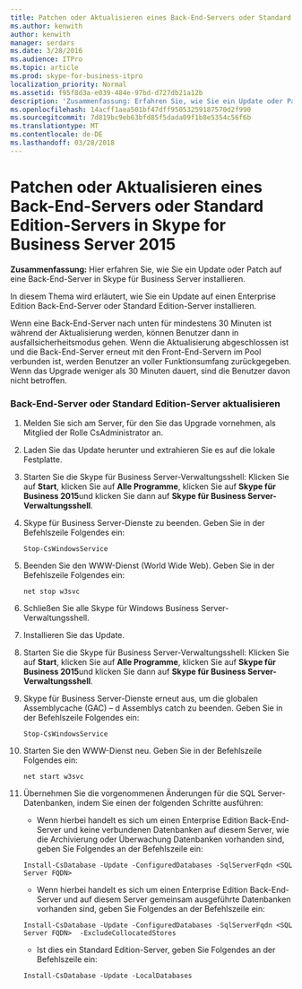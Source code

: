 ```yaml
---
title: Patchen oder Aktualisieren eines Back-End-Servers oder Standard Edition-Servers in Skype for Business Server 2015
ms.author: kenwith
author: kenwith
manager: serdars
ms.date: 3/28/2016
ms.audience: ITPro
ms.topic: article
ms.prod: skype-for-business-itpro
localization_priority: Normal
ms.assetid: f95f8d3a-e039-484e-97bd-d727db21a12b
description: 'Zusammenfassung: Erfahren Sie, wie Sie ein Update oder Patch auf eine Back-End-Server in Skype für Business Server installieren.'
ms.openlocfilehash: 14acff1aea501bf47dff95053259187570d2f990
ms.sourcegitcommit: 7d819bc9eb63bfd85f5dada09f1b8e5354c56f6b
ms.translationtype: MT
ms.contentlocale: de-DE
ms.lasthandoff: 03/28/2018
---
```

# <a name="patch-or-update-a-back-end-server-or-standard-edition-server-in-skype-for-business-server-2015"></a>Patchen oder Aktualisieren eines Back-End-Servers oder Standard Edition-Servers in Skype for Business Server 2015
 
**Zusammenfassung:** Hier erfahren Sie, wie Sie ein Update oder Patch auf eine Back-End-Server in Skype für Business Server installieren.
  
In diesem Thema wird erläutert, wie Sie ein Update auf einen Enterprise Edition Back-End-Server oder Standard Edition-Server installieren.
  
Wenn eine Back-End-Server nach unten für mindestens 30 Minuten ist während der Aktualisierung werden, können Benutzer dann in ausfallsicherheitsmodus gehen. Wenn die Aktualisierung abgeschlossen ist und die Back-End-Server erneut mit den Front-End-Servern im Pool verbunden ist, werden Benutzer an voller Funktionsumfang zurückgegeben. Wenn das Upgrade weniger als 30 Minuten dauert, sind die Benutzer davon nicht betroffen.
  
### <a name="to-update-a-back-end-server-or-standard-edition-server"></a>Back-End-Server oder Standard Edition-Server aktualisieren

1. Melden Sie sich am Server, für den Sie das Upgrade vornehmen, als Mitglied der Rolle CsAdministrator an.
    
2. Laden Sie das Update herunter und extrahieren Sie es auf die lokale Festplatte.
    
3. Starten Sie die Skype für Business Server-Verwaltungsshell: Klicken Sie auf **Start**, klicken Sie auf **Alle Programme**, klicken Sie auf **Skype für Business 2015**und klicken Sie dann auf **Skype für Business Server-Verwaltungsshell**.
    
4. Skype für Business Server-Dienste zu beenden. Geben Sie in der Befehlszeile Folgendes ein:
    
    ```
    Stop-CsWindowsService
    ```

5. Beenden Sie den WWW-Dienst (World Wide Web). Geben Sie in der Befehlszeile Folgendes ein:
    
    ```
    net stop w3svc
   ```

6. Schließen Sie alle Skype für Windows Business Server-Verwaltungsshell.
    
7. Installieren Sie das Update.
    
8. Starten Sie die Skype für Business Server-Verwaltungsshell: Klicken Sie auf **Start**, klicken Sie auf **Alle Programme**, klicken Sie auf **Skype für Business 2015**und klicken Sie dann auf **Skype für Business Server-Verwaltungsshell**.
    
9. Skype für Business Server-Dienste erneut aus, um die globalen Assemblycache (GAC) – d Assemblys catch zu beenden. Geben Sie in der Befehlszeile Folgendes ein:
    
    ```
    Stop-CsWindowsService
    ```

10. Starten Sie den WWW-Dienst neu. Geben Sie in der Befehlszeile Folgendes ein:
    
    ```
    net start w3svc
    ```

11. Übernehmen Sie die vorgenommenen Änderungen für die SQL Server-Datenbanken, indem Sie einen der folgenden Schritte ausführen:
    
    - Wenn hierbei handelt es sich um einen Enterprise Edition Back-End-Server und keine verbundenen Datenbanken auf diesem Server, wie die Archivierung oder Überwachung Datenbanken vorhanden sind, geben Sie Folgendes an der Befehlszeile ein:
    
    ```
    Install-CsDatabase -Update -ConfiguredDatabases -SqlServerFqdn <SQL Server FQDN>
    ```

    - Wenn hierbei handelt es sich um einen Enterprise Edition Back-End-Server und auf diesem Server gemeinsam ausgeführte Datenbanken vorhanden sind, geben Sie Folgendes an der Befehlszeile ein:
    
    ```
    Install-CsDatabase -Update -ConfiguredDatabases -SqlServerFqdn <SQL Server FQDN>  -ExcludeCollocatedStores
    ```

    - Ist dies ein Standard Edition-Server, geben Sie Folgendes an der Befehlszeile ein:
    
    ```
    Install-CsDatabase -Update -LocalDatabases

    ```


